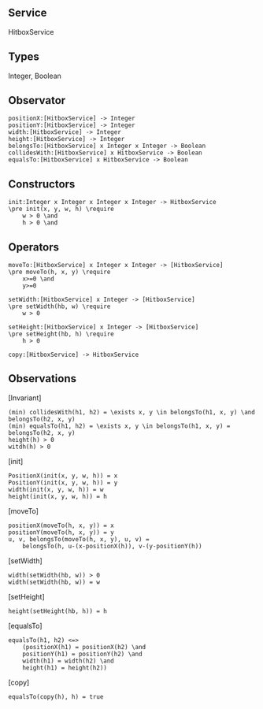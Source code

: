 ## Service
HitboxService

## Types

Integer, Boolean

## Observator

    positionX:[HitboxService] -> Integer
    positionY:[HitboxService] -> Integer
    width:[HitboxService] -> Integer
    height:[HitboxService] -> Integer
    belongsTo:[HitboxService] x Integer x Integer -> Boolean
    collidesWith:[HitboxService] x HitboxService -> Boolean
    equalsTo:[HitboxService] x HitboxService -> Boolean

## Constructors

    init:Integer x Integer x Integer x Integer -> HitboxService
    \pre init(x, y, w, h) \require
        w > 0 \and
        h > 0 \and


## Operators

    moveTo:[HitboxService] x Integer x Integer -> [HitboxService]
    \pre moveTo(h, x, y) \require
        x>=0 \and
        y>=0

    setWidth:[HitboxService] x Integer -> [HitboxService]
    \pre setWidth(hb, w) \require
        w > 0

    setHeight:[HitboxService] x Integer -> [HitboxService]
    \pre setHeight(hb, h) \require
        h > 0

    copy:[HitboxService] -> HitboxService

## Observations

[Invariant]

    (min) collidesWith(h1, h2) = \exists x, y \in belongsTo(h1, x, y) \and belongsTo(h2, x, y)
    (min) equalsTo(h1, h2) = \exists x, y \in belongsTo(h1, x, y) = belongsTo(h2, x, y)
    height(h) > 0
    witdh(h) > 0

[init]

    PositionX(init(x, y, w, h)) = x
    PositionY(init(x, y, w, h)) = y
    width(init(x, y, w, h)) = w
    height(init(x, y, w, h)) = h

[moveTo]

    positionX(moveTo(h, x, y)) = x
    positionY(moveTo(h, x, y)) = y
    u, v, belongsTo(moveTo(h, x, y), u, v) =
        belongsTo(h, u-(x-positionX(h)), v-(y-positionY(h))

[setWidth]

    width(setWidth(hb, w)) > 0
    width(setWidth(hb, w)) = w


[setHeight]

    height(setHeight(hb, h)) = h

[equalsTo]

    equalsTo(h1, h2) <=>
        (positionX(h1) = positionX(h2) \and
        positionY(h1) = positionY(h2) \and
        width(h1) = width(h2) \and
        height(h1) = height(h2))

[copy]

    equalsTo(copy(h), h) = true

